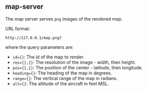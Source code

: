 ## map-server

The map server serves `png` images of the rendered map. 

URL format:

```
http://127.0.0.1/map.png?
```

where the query parameters are:

* `id={}`: The id of the map to render.
* `res={},{}`: The resolution of the image - width, then height.
* `pos={},{}`: The position of the center - latitude, then longitude.
* `heading={}`: The heading of the map in degrees.
* `range={}`: The vertical range of the map in radians.
* `alt={}`: The altitude of the aircraft in feet MSL.
